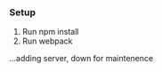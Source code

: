 ### Setup
1. Run npm install
2. Run webpack
<!-- 3. Open index.html -->

...adding server, down for maintenence
